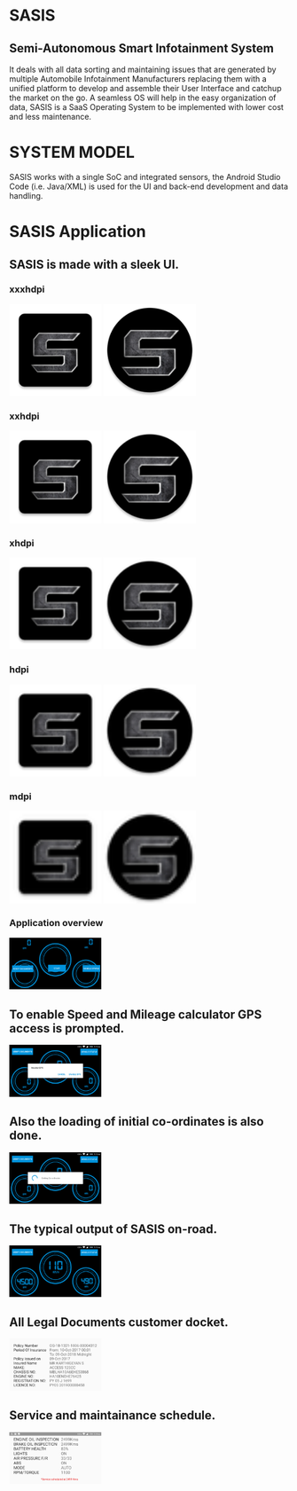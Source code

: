 # SASIS
## Semi-Autonomous Smart Infotainment System
  It deals with all data sorting and maintaining issues that are generated by multiple Automobile Infotainment Manufacturers
replacing them with a unified platform to develop and assemble their User Interface and catchup the market on the go. 
A seamless OS will help in the easy organization of data, SASIS is a SaaS Operating System to be implemented with lower cost and less maintenance. 
# SYSTEM MODEL   
  SASIS works with a single SoC and integrated sensors, the Android Studio Code (i.e. Java/XML) is used for the UI and back-end development and data handling.
# SASIS Application

## SASIS is made with a sleek UI.

### xxxhdpi

<img src="https://github.com/Alr2303/sasis/blob/master/app/src/main/res/mipmap-xxxhdpi/ic_launcher.png" width="33%" />
<img src="https://github.com/Alr2303/sasis/blob/master/app/src/main/res/mipmap-xxxhdpi/ic_launcher_round.png" width="33%" />

### xxhdpi

<img src="https://github.com/Alr2303/sasis/blob/master/app/src/main/res/mipmap-xxhdpi/ic_launcher.png" width="33%" />
<img src="https://github.com/Alr2303/sasis/blob/master/app/src/main/res/mipmap-xxhdpi/ic_launcher_round.png" width="33%" />

### xhdpi

<img src="https://github.com/Alr2303/sasis/blob/master/app/src/main/res/mipmap-xhdpi/ic_launcher.png" width="33%" />
<img src="https://github.com/Alr2303/sasis/blob/master/app/src/main/res/mipmap-xhdpi/ic_launcher_round.png" width="33%" />

### hdpi

<img src="https://github.com/Alr2303/sasis/blob/master/app/src/main/res/mipmap-hdpi/ic_launcher.png" width="33%" />
<img src="https://github.com/Alr2303/sasis/blob/master/app/src/main/res/mipmap-hdpi/ic_launcher_round.png" width="33%" />

### mdpi

<img src="https://github.com/Alr2303/sasis/blob/master/app/src/main/res/mipmap-mdpi/ic_launcher.png" width="33%" />
<img src="https://github.com/Alr2303/sasis/blob/master/app/src/main/res/mipmap-mdpi/ic_launcher_round.png" width="33%" />

### Application overview

<img src="https://github.com/alr2303/SASIS/blob/master/images/SASIS2.png" width="33%" />

## To enable Speed and Mileage calculator GPS access is prompted.

<img src="https://github.com/Alr2303/SASIS/blob/master/images/SASIS3.png" width="33%" />

## Also the loading of initial co-ordinates is also done.

<img src="https://github.com/alr2303/SASIS/blob/master/images/SASIS.jpeg" width="33%" />

## The typical output of SASIS on-road.

<img src="https://github.com/alr2303/SASIS/blob/master/images/SASIS1.png" width="33%" />

## All Legal Documents customer docket.

<img src="https://github.com/alr2303/SASIS/blob/master/images/SASIS4.png" width="33%" />

## Service and maintainance schedule.

<img src="https://github.com/alr2303/SASIS/blob/master/images/SASIS5.png" width="33%" />


